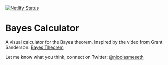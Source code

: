 [![Netlify Status](https://api.netlify.com/api/v1/badges/dd5e46eb-79d3-4c01-9db3-f7da3b002111/deploy-status)](https://app.netlify.com/sites/bayes-calculator/deploys)

# Bayes Calculator

A visual calculator for the Bayes theorem. Inspired by the video from Grant Sanderson: [Bayes Theorem](https://youtu.be/HZGCoVF3YvM)

Let me know what you think, connect on Twitter: [@nicolasmeseth](https://twitter.com/nicolasmeseth)